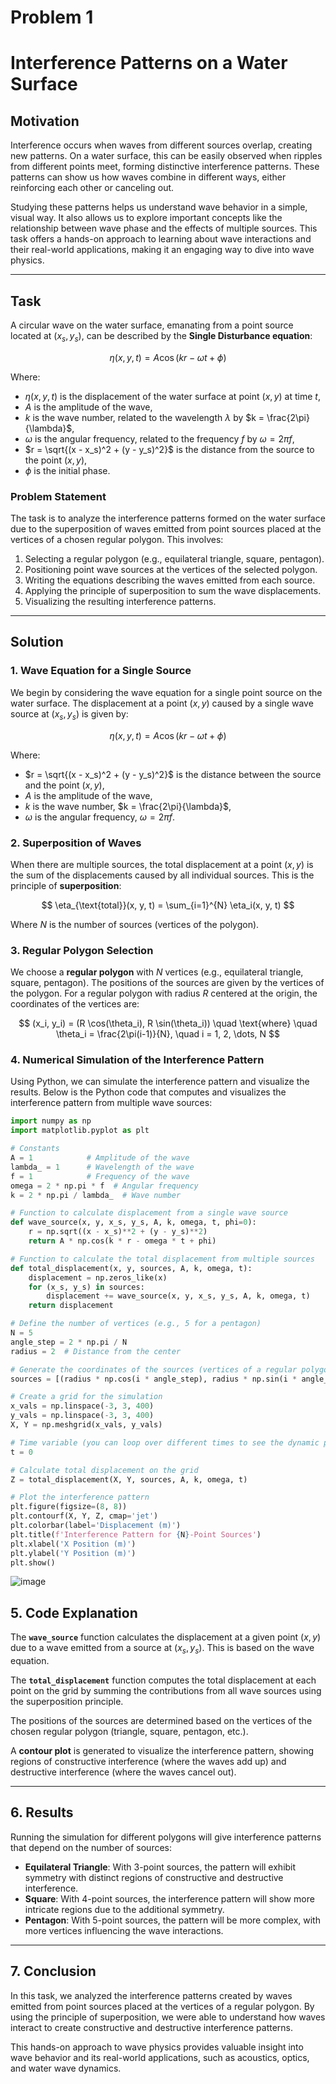 # Problem 1
# Interference Patterns on a Water Surface

## Motivation

Interference occurs when waves from different sources overlap, creating new patterns. On a water surface, this can be easily observed when ripples from different points meet, forming distinctive interference patterns. These patterns can show us how waves combine in different ways, either reinforcing each other or canceling out.

Studying these patterns helps us understand wave behavior in a simple, visual way. It also allows us to explore important concepts like the relationship between wave phase and the effects of multiple sources. This task offers a hands-on approach to learning about wave interactions and their real-world applications, making it an engaging way to dive into wave physics.

---

## Task

A circular wave on the water surface, emanating from a point source located at $(x_s, y_s)$, can be described by the **Single Disturbance equation**:

$$
\eta(x, y, t) = A \cos(k r - \omega t + \phi)
$$

Where:
- $\eta(x, y, t)$ is the displacement of the water surface at point $(x, y)$ at time $t$,
- $A$ is the amplitude of the wave,
- $k$ is the wave number, related to the wavelength $\lambda$ by $k = \frac{2\pi}{\lambda}$,
- $\omega$ is the angular frequency, related to the frequency $f$ by $\omega = 2\pi f$,
- $r = \sqrt{(x - x_s)^2 + (y - y_s)^2}$ is the distance from the source to the point $(x, y)$,
- $\phi$ is the initial phase.

### Problem Statement

The task is to analyze the interference patterns formed on the water surface due to the superposition of waves emitted from point sources placed at the vertices of a chosen regular polygon. This involves:

1. Selecting a regular polygon (e.g., equilateral triangle, square, pentagon).
2. Positioning point wave sources at the vertices of the selected polygon.
3. Writing the equations describing the waves emitted from each source.
4. Applying the principle of superposition to sum the wave displacements.
5. Visualizing the resulting interference patterns.

---

## Solution

### 1. Wave Equation for a Single Source

We begin by considering the wave equation for a single point source on the water surface. The displacement at a point $(x, y)$ caused by a single wave source at $(x_s, y_s)$ is given by:

$$
\eta(x, y, t) = A \cos(k r - \omega t + \phi)
$$

Where:
- $r = \sqrt{(x - x_s)^2 + (y - y_s)^2}$ is the distance between the source and the point $(x, y)$,
- $A$ is the amplitude of the wave,
- $k$ is the wave number, $k = \frac{2\pi}{\lambda}$,
- $\omega$ is the angular frequency, $\omega = 2\pi f$.

### 2. Superposition of Waves

When there are multiple sources, the total displacement at a point $(x, y)$ is the sum of the displacements caused by all individual sources. This is the principle of **superposition**:

$$
\eta_{\text{total}}(x, y, t) = \sum_{i=1}^{N} \eta_i(x, y, t)
$$

Where $N$ is the number of sources (vertices of the polygon).

### 3. Regular Polygon Selection

We choose a **regular polygon** with $N$ vertices (e.g., equilateral triangle, square, pentagon). The positions of the sources are given by the vertices of the polygon. For a regular polygon with radius $R$ centered at the origin, the coordinates of the vertices are:

$$
(x_i, y_i) = (R \cos(\theta_i), R \sin(\theta_i)) \quad \text{where} \quad \theta_i = \frac{2\pi(i-1)}{N}, \quad i = 1, 2, \dots, N
$$

### 4. Numerical Simulation of the Interference Pattern

Using Python, we can simulate the interference pattern and visualize the results. Below is the Python code that computes and visualizes the interference pattern from multiple wave sources:

```python
import numpy as np
import matplotlib.pyplot as plt

# Constants
A = 1            # Amplitude of the wave
lambda_ = 1      # Wavelength of the wave
f = 1            # Frequency of the wave
omega = 2 * np.pi * f  # Angular frequency
k = 2 * np.pi / lambda_  # Wave number

# Function to calculate displacement from a single wave source
def wave_source(x, y, x_s, y_s, A, k, omega, t, phi=0):
    r = np.sqrt((x - x_s)**2 + (y - y_s)**2)
    return A * np.cos(k * r - omega * t + phi)

# Function to calculate the total displacement from multiple sources
def total_displacement(x, y, sources, A, k, omega, t):
    displacement = np.zeros_like(x)
    for (x_s, y_s) in sources:
        displacement += wave_source(x, y, x_s, y_s, A, k, omega, t)
    return displacement

# Define the number of vertices (e.g., 5 for a pentagon)
N = 5
angle_step = 2 * np.pi / N
radius = 2  # Distance from the center

# Generate the coordinates of the sources (vertices of a regular polygon)
sources = [(radius * np.cos(i * angle_step), radius * np.sin(i * angle_step)) for i in range(N)]

# Create a grid for the simulation
x_vals = np.linspace(-3, 3, 400)
y_vals = np.linspace(-3, 3, 400)
X, Y = np.meshgrid(x_vals, y_vals)

# Time variable (you can loop over different times to see the dynamic patterns)
t = 0

# Calculate total displacement on the grid
Z = total_displacement(X, Y, sources, A, k, omega, t)

# Plot the interference pattern
plt.figure(figsize=(8, 8))
plt.contourf(X, Y, Z, cmap='jet')
plt.colorbar(label='Displacement (m)')
plt.title(f'Interference Pattern for {N}-Point Sources')
plt.xlabel('X Position (m)')
plt.ylabel('Y Position (m)')
plt.show()
```
![image](https://github.com/user-attachments/assets/99aa2f8b-9c47-41d1-b3fc-ffe6936c51fb)

## 5. Code Explanation

The **`wave_source`** function calculates the displacement at a given point $(x, y)$ due to a wave emitted from a source at $(x_s, y_s)$. This is based on the wave equation.

The **`total_displacement`** function computes the total displacement at each point on the grid by summing the contributions from all wave sources using the superposition principle.

The positions of the sources are determined based on the vertices of the chosen regular polygon (triangle, square, pentagon, etc.).

A **contour plot** is generated to visualize the interference pattern, showing regions of constructive interference (where the waves add up) and destructive interference (where the waves cancel out).

---

## 6. Results

Running the simulation for different polygons will give interference patterns that depend on the number of sources:

- **Equilateral Triangle**: With 3-point sources, the pattern will exhibit symmetry with distinct regions of constructive and destructive interference.
- **Square**: With 4-point sources, the interference pattern will show more intricate regions due to the additional symmetry.
- **Pentagon**: With 5-point sources, the pattern will be more complex, with more vertices influencing the wave interactions.

---

## 7. Conclusion

In this task, we analyzed the interference patterns created by waves emitted from point sources placed at the vertices of a regular polygon. By using the principle of superposition, we were able to understand how waves interact to create constructive and destructive interference patterns. 

This hands-on approach to wave physics provides valuable insight into wave behavior and its real-world applications, such as acoustics, optics, and water wave dynamics.
